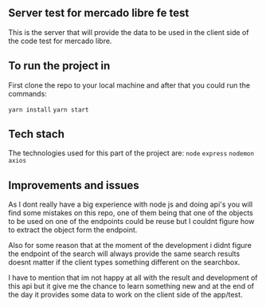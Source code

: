 ## Server test for mercado libre fe test 

This is the server that will provide the data to be used
in the client side of the code test for mercado libre. 

## To run the project in

First clone the repo to your local machine and after that you could run the
commands: 

```yarn install```
```yarn start```


## Tech stach

The technologies used for this part of the project are:
    ```node``` 
    ```express```
    ```nodemon```
    ```axios```

## Improvements and issues

As I dont really have a big experience with node js and doing api's you will 
find some mistakes on this repo, one of them being that one of the objects to be used
on one of the endpoints could be reuse but I couldnt figure how to extract the object form 
the endpoint.

Also for some reason that at the moment of the development i didnt figure the endpoint of 
the search will always provide the same search results doesnt matter if the client types 
something different on the searchbox. 

I have to mention that im not happy at all with the result and development of this api 
but it give me the chance to learn something new and at the end of the day it provides some 
data to work on the client side of the app/test. 
